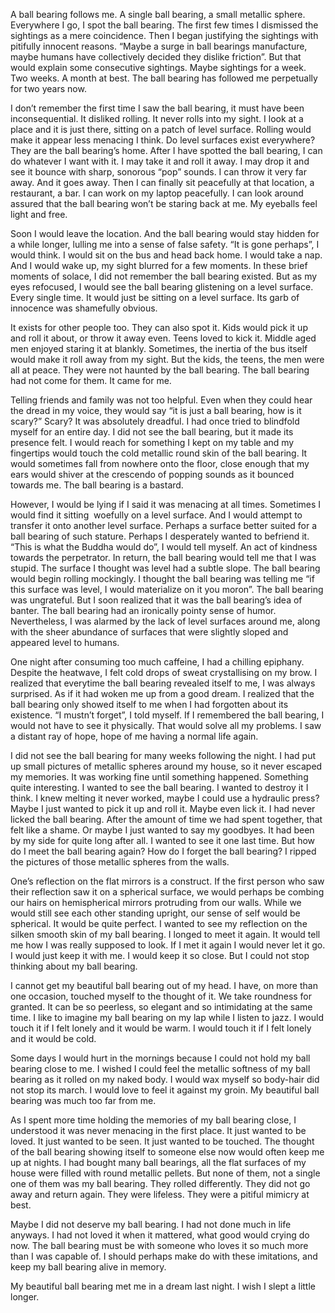 A ball bearing follows me. A single ball bearing, a small metallic sphere. Everywhere I go, I spot the ball bearing. The first few times I dismissed the sightings as a mere coincidence. Then I began justifying the sightings with pitifully innocent reasons. “Maybe a surge in ball bearings manufacture, maybe humans have collectively decided they dislike friction”. But that would explain some consecutive sightings. Maybe sightings for a week. Two weeks. A month at best. The ball bearing has followed me perpetually for two years now.



I don’t remember the first time I saw the ball bearing, it must have been inconsequential. It disliked rolling. It never rolls into my sight. I look at a place and it is just there, sitting on a patch of level surface. Rolling would make it appear less menacing I think. Do level surfaces exist everywhere? They are the ball bearing’s home. After I have spotted the ball bearing, I can do whatever I want with it. I may take it and roll it away. I may drop it and see it bounce with sharp, sonorous “pop” sounds. I can throw it very far away. And it goes away. Then I can finally sit peacefully at that location, a restaurant, a bar. I can work on my laptop peacefully. I can look around assured that the ball bearing won’t be staring back at me. My eyeballs feel light and free. 



Soon I would leave the location. And the ball bearing would stay hidden for a while longer, lulling me into a sense of false safety. “It is gone perhaps”, I would think. I would sit on the bus and head back home. I would take a nap. And I would wake up, my sight blurred for a few moments. In these brief moments of solace, I did not remember the ball bearing existed. But as my eyes refocused, I would see the ball bearing glistening on a level surface. Every single time. It would just be sitting on a level surface. Its garb of innocence was shamefully obvious.



It exists for other people too. They can also spot it. Kids would pick it up and roll it about, or throw it away even. Teens loved to kick it. Middle aged men enjoyed staring it at blankly. Sometimes, the inertia of the bus itself would make it roll away from my sight. But the kids, the teens, the men were all at peace. They were not haunted by the ball bearing. The ball bearing had not come for them. It came for me. 



Telling friends and family was not too helpful. Even when they could hear the dread in my voice, they would say “it is just a ball bearing, how is it scary?” Scary? It was absolutely dreadful. I had once tried to blindfold myself for an entire day. I did not see the ball bearing, but it made its presence felt. I would reach for something I kept on my table and my fingertips would touch the cold metallic round skin of the ball bearing. It would sometimes fall from nowhere onto the floor, close enough that my ears would shiver at the crescendo of popping sounds as it bounced towards me. The ball bearing is a bastard.



However, I would be lying if I said it was menacing at all times. Sometimes I would find it sitting  woefully on a level surface. And I would attempt to transfer it onto another level surface. Perhaps a surface better suited for a ball bearing of such stature. Perhaps I desperately wanted to befriend it. “This is what the Buddha would do”, I would tell myself. An act of kindness towards the perpetrator. In return, the ball bearing would tell me that I was stupid. The surface I thought was level had a subtle slope. The ball bearing would begin rolling mockingly. I thought the ball bearing was telling me “if this surface was level, I would materialize on it you moron”. The ball bearing was ungrateful. But I soon realized that it was the ball bearing’s idea of banter. The ball bearing had an ironically pointy sense of humor. Nevertheless, I was alarmed by the lack of level surfaces around me, along with the sheer abundance of surfaces that were slightly sloped and appeared level to humans.



One night after consuming too much caffeine, I had a chilling epiphany. Despite the heatwave, I felt cold drops of sweat crystallising on my brow. I realized that everytime the ball bearing revealed itself to me, I was always surprised. As if it had woken me up from a good dream. I realized that the ball bearing only showed itself to me when I had forgotten about its existence. “I mustn’t forget”, I told myself. If I remembered the ball bearing, I would not have to see it physically. That would solve all my problems. I saw a distant ray of hope, hope of me having a normal life again.



I did not see the ball bearing for many weeks following the night. I had put up small pictures of metallic spheres around my house, so it never escaped my memories. It was working fine until something happened. Something quite interesting. I wanted to see the ball bearing. I wanted to destroy it I think. I knew melting it never worked, maybe I could use a hydraulic press? Maybe I just wanted to pick it up and roll it. Maybe even lick it. I had never licked the ball bearing. After the amount of time we had spent together, that felt like a shame. Or maybe I just wanted to say my goodbyes. It had been by my side for quite long after all. I wanted to see it one last time. But how do I meet the ball bearing again? How do I forget the ball bearing? I ripped the pictures of those metallic spheres from the walls.



One’s reflection on the flat mirrors is a construct. If the first person who saw their reflection saw it on a spherical surface, we would perhaps be combing our hairs on hemispherical mirrors protruding from our walls. While we would still see each other standing upright, our sense of self would be spherical. It would be quite perfect. I wanted to see my reflection on the silken smooth skin of my ball bearing. I longed to meet it again. It would tell me how I was really supposed to look. If I met it again I would never let it go. I would just keep it with me. I would keep it so close. But I could not stop thinking about my ball bearing.



I cannot get my beautiful ball bearing out of my head. I have, on more than one occasion, touched myself to the thought of it. We take roundness for granted. It can be so peerless, so elegant and so intimidating at the same time. I like to imagine my ball bearing on my lap while I listen to jazz. I would touch it if I felt lonely and it would be warm. I would touch it if I felt lonely and it would be cold.

Some days I would hurt in the mornings because I could not hold my ball bearing close to me. I wished I could feel the metallic softness of my ball bearing as it rolled on my naked body. I would wax myself so body-hair did not stop its march. I would love to feel it against my groin. My beautiful ball bearing was much too far from me.



As I spent more time holding the memories of my ball bearing close, I understood it was never menacing in the first place. It just wanted to be loved. It just wanted to be seen. It just wanted to be touched. The thought of the ball bearing showing itself to someone else now would often keep me up at nights. I had bought many ball bearings, all the flat surfaces of my house were filled with round metallic pellets. But none of them, not a single one of them was my ball bearing. They rolled differently. They did not go away and return again. They were lifeless. They were a pitiful mimicry at best. 

Maybe I did not deserve my ball bearing. I had not done much in life anyways. I had not loved it when it mattered, what good would crying do now. The ball bearing must be with someone who loves it so much more than I was capable of. I should perhaps make do with these imitations, and keep my ball bearing alive in memory.



My beautiful ball bearing met me in a dream last night. I wish I slept a little longer.

